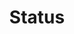 ---
# -------------------------- #
#        CONTENT TYPE        #
# -------------------------- #

product-type: "import-api"
content-type: "api-object"
endpoint: "status"
version: "2"
order: 1


# -------------------------- #
#        OBJECT INFO         #
# -------------------------- #

title: "Status"
description: "{{ site.data.import-api.api.core-objects.status.object-description | flatify }}"
endpoint-url: "/import/status"


# -------------------------- #
#        VERSION INFO        #
# -------------------------- #

latest-version: "2"
versions:
  - number: "2"
    deprecated: false

# -------------------------- #
#      AVAILABLE METHODS     #
# -------------------------- #

available-methods:
  - id: "get-status"
    title: "Get Import API status"
    method: "get"
    short: "{{ api.core-objects.status.description | flatify }}"


# -------------------------- #
#      OBJECT ATTRIBUTES     #
# -------------------------- #

## The copy for these attributes lives in:
## _data/import-api/general.yml

object-attributes:
  - name: "name"
    type: "string"
    description: "This will always be `pipeline.gate`."
    value: "pipeline.gate"

  - name: "version"
    type: "string"
    description: "**Stitch internal field**."
    value: "0.3.3-SNAPSHOT"

  - name: "revision"
    type: "string"
    description: "**Stitch internal field**."
    value: "<REVISION>"

  - name: "status"
    type: "string"
    description: "The status of the Import API at the time of the request."
    value: "OK"

  - name: "reason"
    type: "string"
    description: "If applicable, the reason for the status."
    value: ""
---